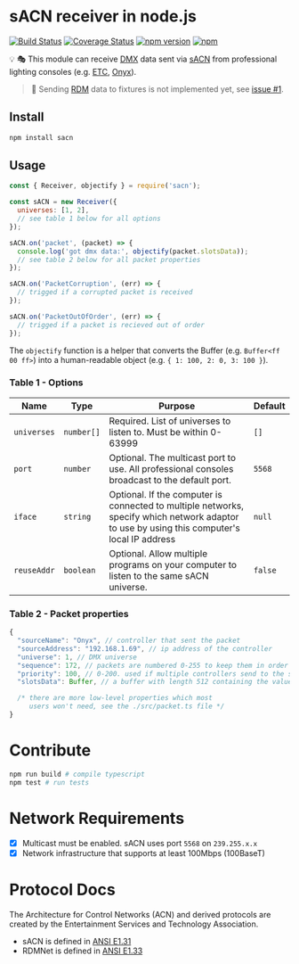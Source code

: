 # sACN receiver in node.js

[![Build Status](https://github.com/k-yle/sACN/workflows/Build%20and%20Test/badge.svg)](https://github.com/k-yle/sACN/actions)
[![Coverage Status](https://coveralls.io/repos/github/k-yle/sACN/badge.svg?branch=master)](https://coveralls.io/github/k-yle/sACN?branch=master)
[![npm version](https://badge.fury.io/js/sacn.svg)](https://badge.fury.io/js/sacn)
[![npm](https://img.shields.io/npm/dt/sacn.svg)](https://www.npmjs.com/package/sacn)

💡 🎭 This module can receive [DMX](https://en.wikipedia.org/wiki/DMX512) data sent via [sACN](https://en.wikipedia.org/wiki/E1.31) from professional lighting consoles (e.g. [ETC](https://www.etcconnect.com/), [Onyx](https://obsidiancontrol.com/)).

> 🔦 Sending [RDM](<https://en.wikipedia.org/wiki/RDM_(lighting)>) data to fixtures is not implemented yet, see [issue #1](https://github.com/k-yle/sACN/issues/1).

## Install

```bash
npm install sacn
```

## Usage

```js
const { Receiver, objectify } = require('sacn');

const sACN = new Receiver({
  universes: [1, 2],
  // see table 1 below for all options
});

sACN.on('packet', (packet) => {
  console.log('got dmx data:', objectify(packet.slotsData));
  // see table 2 below for all packet properties
});

sACN.on('PacketCorruption', (err) => {
  // trigged if a corrupted packet is received
});

sACN.on('PacketOutOfOrder', (err) => {
  // trigged if a packet is recieved out of order
});
```

The `objectify` function is a helper that converts the Buffer (e.g. `Buffer<ff 00 ff>`) into a human-readable object (e.g. `{ 1: 100, 2: 0, 3: 100 }`).

### Table 1 - Options

| Name        | Type       | Purpose                                                                                                                                     | Default |
| ----------- | ---------- | ------------------------------------------------------------------------------------------------------------------------------------------- | ------- |
| `universes` | `number[]` | Required. List of universes to listen to. Must be within 0-63999                                                                            | `[]`    |
| `port`      | `number`   | Optional. The multicast port to use. All professional consoles broadcast to the default port.                                               | `5568`  |
| `iface`     | `string`   | Optional. If the computer is connected to multiple networks, specify which network adaptor to use by using this computer's local IP address | `null`  |
| `reuseAddr` | `boolean`  | Optional. Allow multiple programs on your computer to listen to the same sACN universe.                                                     | `false` |

### Table 2 - Packet properties

```js
{
  "sourceName": "Onyx", // controller that sent the packet
  "sourceAddress": "192.168.1.69", // ip address of the controller
  "universe": 1, // DMX universe
  "sequence": 172, // packets are numbered 0-255 to keep them in order
  "priority": 100, // 0-200. used if multiple controllers send to the same universe
  "slotsData": Buffer, // a buffer with length 512 containing the values of DMX channels 1-512

  /* there are more low-level properties which most
     users won't need, see the ./src/packet.ts file */
}
```

# Contribute

```bash
npm run build # compile typescript
npm test # run tests
```

# Network Requirements

- [x] Multicast must be enabled. sACN uses port `5568` on `239.255.x.x`
- [x] Network infrastructure that supports at least 100Mbps (100BaseT)

# Protocol Docs

The Architecture for Control Networks (ACN) and derived protocols are created by the Entertainment Services and Technology Association.

- sACN is defined in [ANSI E1.31](./docs/E1.31-2018.pdf)
- RDMNet is defined in [ANSI E1.33](./docs/E1.33-2019.pdf)
